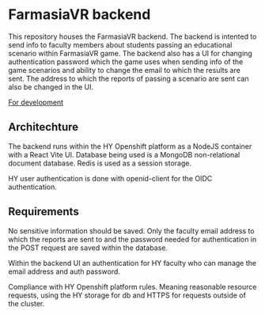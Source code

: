 # FarmasiaVR backend
This repository houses the FarmasiaVR backend. The backend is intented to send info to faculty members about students passing an educational scenario within FarmasiaVR game. The backend also has a UI for changing authentication password which the game uses when sending info of the game scenarios and ability to change the email to which the results are sent. The address to which the reports of passing a scenario are sent can also be changed in the UI. 

[For development](https://github.com/FarmasiaVR/farmasia-vr-certificate-backend/blob/main/docs/for_developers.md)

## Architechture
The backend runs within the HY Openshift platform as a NodeJS container with a React Vite UI. Database being used is a MongoDB non-relational document database. Redis is used as a session storage.

HY user authentication is done with openid-client for the OIDC authentication. 

## Requirements
No sensitive information should be saved. Only the faculty email address to which the reports are sent to and the password needed for authentication in the POST request are saved within the database. 

Within the backend UI an authentication for HY faculty who can manage the email address and auth password.

Compliance with HY Openshift platform rules. Meaning reasonable resource requests, using the HY storage for db and HTTPS for requests outside of the cluster. 